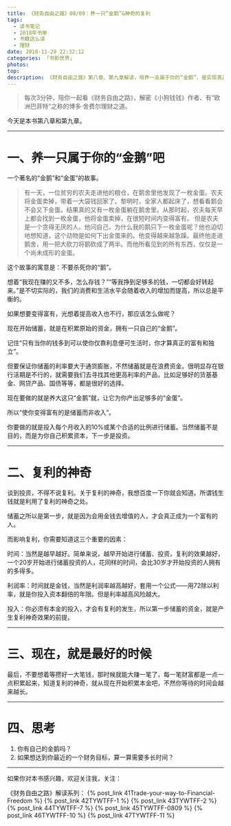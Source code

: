 ```yaml
---
title: 《财务自由之路》08/09：养一只“金鹅”&神奇的复利
tags:
  - 读书笔记
  - 2018年书单
  - 书籍这么读
  - 理财
date: 2018-11-29 22:32:12
categories: 「书影世界」
photos:
top:
description: 《财务自由之路》第八章、第九章解读，培养一支属于你的“金鹅”，是实现真正财务自由的第一步，了解复利的神奇，并运用它。
---
```

>每次3分钟，陪你一起看《财务自由之路》，解密《小狗钱钱》作者、有“欧洲巴菲特”之称的博多·舍费尔理财之道。

今天是本书第八章和第九章。

---

# 一、养一只属于你的“金鹅”吧

一个著名的“金鹅”和“金蛋”的故事。

> 有一天，一位贫穷的农夫走进他的粮仓，在鹅舍里他发现了一枚金蛋。农夫将金蛋卖掉，带着一大袋钱回家了。黎明时，全家人都起床了，想看看鹅会不会又下金蛋。结果真的又有一枚金蛋躺在鹅舍里。从那时起，农夫每天早上都会找到一枚金蛋，他将金蛋卖掉，在很短时间内变得富有。
但是农夫是一个贪得无厌的人。他问自己，为什么我的鹅只下一枚金蛋呢？他也迫切地想知道，这个动物是如何下出金蛋来的。他变得越来越急躁。最终他走进鹅舍，用一把大砍刀将鹅砍成了两半。而他所看见到的所有东西，仅仅是一个尚未成形的金蛋。

这个故事的寓意是：不要杀死你的“鹅”。

想着“我现在赚的又不多，怎么存钱？”“等我挣到足够多的钱，一切都会好转起来。”是不切实际的，我们的消费和生活水平会随着收入的增加而提高，所以总是平衡的。

如果想要变得富有，光想着提高收入也不行，那应该怎么做呢？

现在开始储蓄，就是在积累原始的资金，拥有一只自己的“金鹅”。

记住“只有当你的钱多到可以使你仅靠利息便可生活时，你才算真正的富有和独立”。

但要保证你储蓄的利率要大于通货膨胀，不然储蓄就是在浪费资金。很明显存在银行活期是不行的，就需要我们去寻找其他更高利率的产品，比如足够好的货基基金、网贷产品、国债等等，都是很好的选择。

现在要做的就是养大这只“金鹅”就，让它为你产出足够多的“金蛋”。

所以“使你变得富有的是储蓄而非收入”。

你要做的就是投入每个月收入的10%或某个合适的比例进行储蓄。当然储蓄不是目的，而是为你自己积累资本，下一步是投资。

---

# 二、复利的神奇

谈到投资，不得不说复利。关于复利的神奇，我想百度一下你就会知道。所谓钱生钱就是利用了复利的神奇之处。

储蓄之所以是第一步，就是因为会用金钱去增值的人，才会真正成为一个富有的人。

而影响复利，你需要知道这三个重要的因素：

时间：当然是越早越好。简单来说，越早开始进行储蓄、投资，复利的效果越好，一个20岁开始进行储蓄投资的人，花同样的时间，会比30岁才开始投资的人拥有的多得多。

利润率：时间就是金钱，当然是利润率越高越好，套用一个公式——用72除以利率，就是你投入资本翻倍的年限。但是利率越高风险越大。

投入：你必须有本金的投入，才会有复利的发生，所以第一步储蓄的资金，就是产生复利神奇效果的前提。

---

# 三、现在，就是最好的时候

最后，不要想着等攒好一大笔钱，那时候就能大赚一笔了，每一笔财富都是一点一点积累起来，知道复利的神奇，就从现在开始积累本金吧，不然你等待的时间会越来越长。

---

# 四、思考

1. 你有自己的金鹅吗？
2. 如果想达到你最近的一个财务目标，算一算需要多长时间？

---
如果你对本书感兴趣，欢迎关注我，关注：

《财务自由之路》解读系列：
{% post_link 41Trade-your-way-to-Financial-Freedom %}
{% post_link 42TYWTFF-1 %}
{% post_link 43TYWTFF-2 %}
{% post_link 44TYWTFF-7 %}
{% post_link 45TYWTFF-0809 %}
{% post_link 46TYWTFF-10 %}
{% post_link 47TYWTFF-11 %}